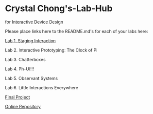 # Crystal Chong's-Lab-Hub
for [Interactive Device Design](https://github.com/FAR-Lab/Developing-and-Designing-Interactive-Devices/)

Please place links here to the README.md's for each of your labs here:

[Lab 1. Staging Interaction](Lab%201/)

Lab 2. Interactive Prototyping: The Clock of Pi

Lab 3. Chatterboxes

Lab 4. Ph-UI!!!

Lab 5. Observant Systems

Lab 6. Little Interactions Everywhere

[Final Project](https://github.com/FAR-Lab/Developing-and-Designing-Interactive-Devices/blob/2023Fall/FinalProject.md)

[Online Repository](https://github.com/FAR-Lab/Developing-and-Designing-Interactive-Devices/blob/2023Fall/FinalProject.md)

